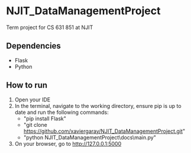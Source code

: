# NJIT_DataManagementProject
Term project for CS 631 851 at NJIT

## Dependencies
* Flask
* Python

## How to run
1. Open your IDE
2. In the terminal, navigate to the working directory, ensure pip is up to date and run the following commands:
   * "pip install Flask"
   * "git clone https://github.com/xaviergaray/NJIT_DataManagementProject.git"
   * "python NJIT_DataManagementProject\docs\main.py"
3. On your browser, go to http://127.0.0.1:5000

